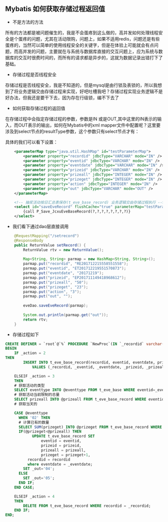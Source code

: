 ## Mybatis 如何获取存储过程返回值

- 不是方法的方法

所有的方法都是被问题催生的，我是不会蛋疼到这么做的，高并发如何处理线程安全是个蛋疼的问题，尤其在活动限购，问题上，如果不适用redis，问题还是有些蛋疼的，当然可以简单的使用线程安全的关键字，但是在体验上可能就会有点问题，而高并发的问题，主要就在与系统与数据库直接的交互问题上，应为系统与数据库的交互时很费时间的，而所有的请求都是异步的，这就为数据记录出错打下了基础。

- 存储过程是否线程安全

存储过程是否线程安全，我是不知道的，但是mysql是由行锁及表锁的，所以我想到了将业务逻辑交由存储过程来实现，好吧吐槽我吧？存储过程实现业务逻辑不是好办法，但我还是要干下去，因为存在行级锁，编不下去了

- 如何获取存储过程的返回值

在存储过程中会指定存储过程的参数，参数是IN 或是OUT,其中这里的IN表示的输入，而OUT表示的输出，如何在Mybatis中的xml mapper文件中配置呢？这里要涉及到select节点的resultType参数，这个参数只有select节点才有：

具体的我们可以看下设置：

````xml
	<parameterMap type="java.util.HashMap" id="testParameterMap">
		<parameter property="recordid" jdbcType="VARCHAR" mode="IN" />
		<parameter property="eventid" jdbcType="VARCHAR" mode="IN" />
		<parameter property="eventdate" jdbcType="VARCHAR" mode="IN" />
		<parameter property="prizeid" jdbcType="VARCHAR" mode="IN" />
		<parameter property="prizeall" jdbcType="INTEGER" mode="IN" />
		<parameter property="prizeget" jdbcType="INTEGER" mode="IN" />
		<parameter property="action" jdbcType="INTEGER" mode="IN" />
		<parameter property="out" jdbcType="VARCHAR" mode="OUT" />
	</parameterMap>

	<!-- 抽奖活动按日汇总表保存(t_eve_base_record) 业务逻辑交由存储过程执行 -->
	<select id="saveEveRecord" flushCache="true" parameterMap="testParameterMap" resultType="java.lang.String" statementType="CALLABLE">
		{call P_Save_JcxuEveBaseRecord(?,?,?,?,?,?,?,?)}
	</select>
````

- 我们看下通过dao层直接调用

````java
	@RequestMapping("/setrecord")
	@ResponseBody
	public ReturnValue setRecord() {
		ReturnValue rtv = new ReturnValue();
		
		Map<String, String> parmap = new HashMap<String, String>();
		parmap.put("recordid", "RE201712215558551558");
		parmap.put("eventid", "ET201712219551570873");
		parmap.put("eventdate", "20171219");
		parmap.put("prizeid", "EP201711149418968612");
		parmap.put("prizeall", "50");
		parmap.put("prizeget", "23");
		parmap.put("action", "3");
		parmap.put("out", "");
		
		eveDao.saveEveRecord(parmap);
		
		System.out.println(parmap.get("out"));
		return rtv;
	}
````

- 存储过程如下

````sql
CREATE DEFINER = `root`@`%` PROCEDURE `NewProc`(IN `_recordid` varchar(20),IN `_eventid` varchar(20),IN `_eventdate` varchar(8),IN `_prizeid` varchar(20),IN `_prizeall` int,IN `_prizeget` int,IN `_action` int,OUT `_out` varchar(20))
BEGIN
	IF _action = 2
THEN
		INSERT INTO t_eve_base_record(recordid, eventid, eventdate, prizeid, prizeall, prizeget)
			VALUES (_recordid, _eventid, _eventdate, _prizeid, _prizeall, _prizeget);

	ELSEIF _action = 3
	THEN
    # 获取活动的类型
    SELECT eventtype INTO @eventtype FROM t_eve_base WHERE eventid=_eventid;
    # 获取活动当前限制的总量
    SELECT prizeall INTO @prizeall FROM t_eve_base_record WHERE eventid=_eventid LIMIT 1;
    # 获取当天的

    CASE @eventtype
      WHEN '02' THEN
      # 计算已有的数量
      SELECT SUM(prizeget) INTO @prizeget FROM t_eve_base_record WHERE eventid=_eventid;
      IF(@prizeget<@prizeall) THEN
		    UPDATE t_eve_base_record SET 
			    eventid = eventid,
			    prizeid = prizeid,
			    prizeall = prizeall,
			    prizeget = prizeget+1,
          recordid = recordid
          where eventdate = _eventdate;
        SET _out='04';
      ELSE
        SET _out='05';
      END IF;
    END CASE;

	ELSEIF _action = 4
	THEN
		DELETE FROM t_eve_base_record WHERE recordid = _recordid;
	END IF;
END;

````